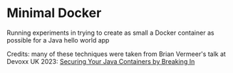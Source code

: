 # Minimal Docker

Running experiments in trying to create as small a Docker container as possible for a Java hello world app

Credits: many of these techniques were taken from Brian Vermeer's talk at Devoxx UK 2023: [Securing Your Java Containers by Breaking In](https://www.youtube.com/watch?v=d4Xfnc-v8S8)

